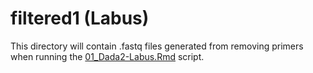 # filtered1 (Labus)

This directory will contain .fastq files generated from removing primers when running the [01_Dada2-Labus.Rmd](../../../../scripts/analysis-individual/Labus-2017/01_Dada2-Labus.Rmd) script.